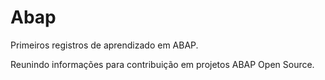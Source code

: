 Abap
====
Primeiros registros de aprendizado em ABAP.

Reunindo informações para contribuição em projetos ABAP Open Source.
